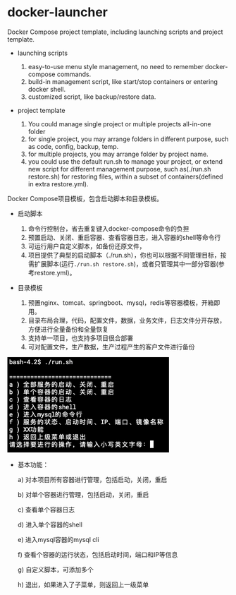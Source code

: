 # docker-launcher
Docker Compose project template, including launching scripts and project template.
  - launching scripts
    1. easy-to-use menu style management, no need to remember docker-compose commands.
    1. build-in management script, like start/stop containers or entering docker shell.
    1. customized script, like backup/restore data.

  - project template
    1. You could manage single project or multiple projects all-in-one folder
      1. for single project, you may arrange folders in different purpose, such as code, config, backup, temp.
      1. for multiple projects, you may arrange folder by project name.
    1. you could use the default run.sh to manage your project, or extend new script for different management purpose, such as(./run.sh restore.sh) for restoring files, within a subset of containers(defined in extra restore.yml).

Docker Compose项目模板，包含启动脚本和目录模板。
  - 启动脚本
    1. 命令行控制台，省去重复键入docker-compose命令的负担
    1. 预置启动、关闭、重启容器、查看容器日志，进入容器的shell等命令行
    1. 可运行用户自定义脚本，如备份还原文件，
    1. 项目提供了典型的启动脚本（./run.sh），你也可以根据不同管理目标，按需扩展脚本(运行```./run.sh restore.sh```)，或者只管理其中一部分容器(参考restore.yml)。

  - 目录模板
    1. 预置nginx、tomcat、springboot、mysql，redis等容器模板，开箱即用。
    1. 目录布局合理，代码，配置文件，数据，业务文件，日志文件分开存放，方便进行全量备份和全量恢复
      1. 支持单一项目，也支持多项目很合部署
      1. 可对配置文件，生产数据，生产过程产生的客户文件进行备份

![主菜单](./docs/main-menu.png)
  - 基本功能：

    a) 对本项目所有容器进行管理，包括启动，关闭，重启

    b) 对单个容器进行管理，包括启动，关闭，重启

    c) 查看单个容器日志

    d) 进入单个容器的shell

    e) 进入mysql容器的mysql cli

    f) 查看个容器的运行状态，包括启动时间，端口和IP等信息

    g) 自定义脚本，可添加多个

    h) 退出，如果进入了子菜单，则返回上一级菜单
